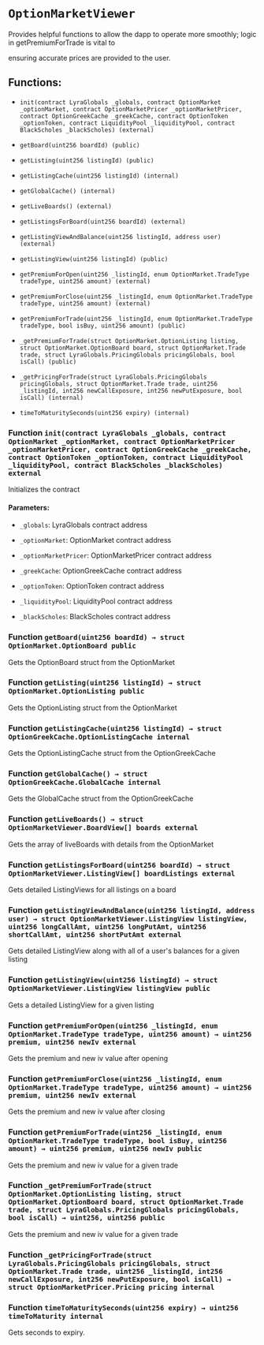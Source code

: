 # `OptionMarketViewer`

Provides helpful functions to allow the dapp to operate more smoothly; logic in getPremiumForTrade is vital to

ensuring accurate prices are provided to the user.

## Functions:

- `init(contract LyraGlobals _globals, contract OptionMarket _optionMarket, contract OptionMarketPricer _optionMarketPricer, contract OptionGreekCache _greekCache, contract OptionToken _optionToken, contract LiquidityPool _liquidityPool, contract BlackScholes _blackScholes) (external)`

- `getBoard(uint256 boardId) (public)`

- `getListing(uint256 listingId) (public)`

- `getListingCache(uint256 listingId) (internal)`

- `getGlobalCache() (internal)`

- `getLiveBoards() (external)`

- `getListingsForBoard(uint256 boardId) (external)`

- `getListingViewAndBalance(uint256 listingId, address user) (external)`

- `getListingView(uint256 listingId) (public)`

- `getPremiumForOpen(uint256 _listingId, enum OptionMarket.TradeType tradeType, uint256 amount) (external)`

- `getPremiumForClose(uint256 _listingId, enum OptionMarket.TradeType tradeType, uint256 amount) (external)`

- `getPremiumForTrade(uint256 _listingId, enum OptionMarket.TradeType tradeType, bool isBuy, uint256 amount) (public)`

- `_getPremiumForTrade(struct OptionMarket.OptionListing listing, struct OptionMarket.OptionBoard board, struct OptionMarket.Trade trade, struct LyraGlobals.PricingGlobals pricingGlobals, bool isCall) (public)`

- `_getPricingForTrade(struct LyraGlobals.PricingGlobals pricingGlobals, struct OptionMarket.Trade trade, uint256 _listingId, int256 newCallExposure, int256 newPutExposure, bool isCall) (internal)`

- `timeToMaturitySeconds(uint256 expiry) (internal)`

### Function `init(contract LyraGlobals _globals, contract OptionMarket _optionMarket, contract OptionMarketPricer _optionMarketPricer, contract OptionGreekCache _greekCache, contract OptionToken _optionToken, contract LiquidityPool _liquidityPool, contract BlackScholes _blackScholes) external`

Initializes the contract

#### Parameters:

- `_globals`: LyraGlobals contract address

- `_optionMarket`: OptionMarket contract address

- `_optionMarketPricer`: OptionMarketPricer contract address

- `_greekCache`: OptionGreekCache contract address

- `_optionToken`: OptionToken contract address

- `_liquidityPool`: LiquidityPool contract address

- `_blackScholes`: BlackScholes contract address

### Function `getBoard(uint256 boardId) → struct OptionMarket.OptionBoard public`

Gets the OptionBoard struct from the OptionMarket

### Function `getListing(uint256 listingId) → struct OptionMarket.OptionListing public`

Gets the OptionListing struct from the OptionMarket

### Function `getListingCache(uint256 listingId) → struct OptionGreekCache.OptionListingCache internal`

Gets the OptionListingCache struct from the OptionGreekCache

### Function `getGlobalCache() → struct OptionGreekCache.GlobalCache internal`

Gets the GlobalCache struct from the OptionGreekCache

### Function `getLiveBoards() → struct OptionMarketViewer.BoardView[] boards external`

Gets the array of liveBoards with details from the OptionMarket

### Function `getListingsForBoard(uint256 boardId) → struct OptionMarketViewer.ListingView[] boardListings external`

Gets detailed ListingViews for all listings on a board

### Function `getListingViewAndBalance(uint256 listingId, address user) → struct OptionMarketViewer.ListingView listingView, uint256 longCallAmt, uint256 longPutAmt, uint256 shortCallAmt, uint256 shortPutAmt external`

Gets detailed ListingView along with all of a user's balances for a given listing

### Function `getListingView(uint256 listingId) → struct OptionMarketViewer.ListingView listingView public`

Gets a detailed ListingView for a given listing

### Function `getPremiumForOpen(uint256 _listingId, enum OptionMarket.TradeType tradeType, uint256 amount) → uint256 premium, uint256 newIv external`

Gets the premium and new iv value after opening

### Function `getPremiumForClose(uint256 _listingId, enum OptionMarket.TradeType tradeType, uint256 amount) → uint256 premium, uint256 newIv external`

Gets the premium and new iv value after closing

### Function `getPremiumForTrade(uint256 _listingId, enum OptionMarket.TradeType tradeType, bool isBuy, uint256 amount) → uint256 premium, uint256 newIv public`

Gets the premium and new iv value for a given trade

### Function `_getPremiumForTrade(struct OptionMarket.OptionListing listing, struct OptionMarket.OptionBoard board, struct OptionMarket.Trade trade, struct LyraGlobals.PricingGlobals pricingGlobals, bool isCall) → uint256, uint256 public`

Gets the premium and new iv value for a given trade

### Function `_getPricingForTrade(struct LyraGlobals.PricingGlobals pricingGlobals, struct OptionMarket.Trade trade, uint256 _listingId, int256 newCallExposure, int256 newPutExposure, bool isCall) → struct OptionMarketPricer.Pricing pricing internal`

### Function `timeToMaturitySeconds(uint256 expiry) → uint256 timeToMaturity internal`

Gets seconds to expiry.

